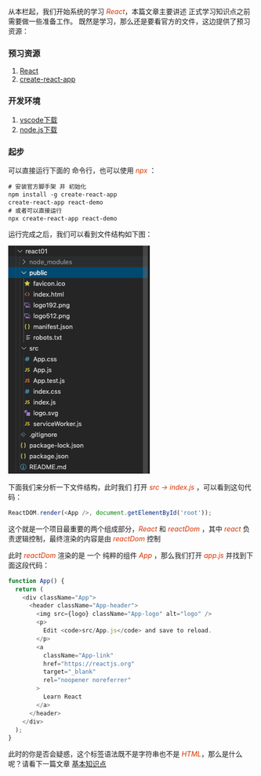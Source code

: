 从本栏起，我们开始系统的学习 *<font color="#d63200">React</font>*，本篇文章主要讲述 正式学习知识点之前需要做一些准备工作。
既然是学习，那么还是要看官方的文件，这边提供了预习资源：

### 预习资源

1. [React](https://reactjs.org/)
2. [create-react-app](https://github.com/search?q=create-react-app)

### 开发环境

1. [vscode下载](https://code.visualstudio.com/)
2. [node.js下载](https://nodejs.org/en/)

### 起步

可以直接运行下面的 命令行，也可以使用 *<font color="#d63200">npx</font>* ：

```Shell
# 安装官方脚手架 并 初始化
npm install -g create-react-app
create-react-app react-demo
# 或者可以直接运行
npx create-react-app react-demo
```

运行完成之后，我们可以看到文件结构如下图：

![index.html](/img/react/tree.png)  

下面我们来分析一下文件结构，此时我们 打开 *<font color="#d63200">src -> index.js</font>* ，可以看到这句代码：

```js
ReactDOM.render(<App />, document.getElementById('root'));
```

这个就是一个项目最重要的两个组成部分，*<font color="#d63200">React</font>* 和 *<font color="#d63200">reactDom</font>* ，其中 *<font color="#d63200">react</font>* 负责逻辑控制，最终渲染的内容是由 *<font color="#d63200">reactDom</font>* 控制

此时 *<font color="#d63200">reactDom</font>* 渲染的是 一个 纯粹的组件 *<font color="#d63200">App</font>* ，那么我们打开 *<font color="#d63200">app.js</font>* 并找到下面这段代码：

```js
function App() {
  return (
    <div className="App">
      <header className="App-header">
        <img src={logo} className="App-logo" alt="logo" />
        <p>
          Edit <code>src/App.js</code> and save to reload.
        </p>
        <a
          className="App-link"
          href="https://reactjs.org"
          target="_blank"
          rel="noopener noreferrer"
        >
          Learn React
        </a>
      </header>
    </div>
  );
}
```

此时的你是否会疑惑，这个标签语法既不是字符串也不是 *<font color="#d63200">HTML</font>*，那么是什么呢？请看下一篇文章 [基本知识点](/react/ABC.md)
